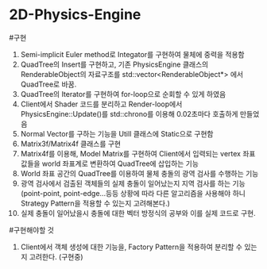 # 2D-Physics-Engine

#구현
1. Semi-implicit Euler method로 Integator를 구현하여 물체에 중력을 적용함
2. QuadTree의 Insert를 구현하고, 기존 PhysicsEngine 클래스의 RenderableObject의 자료구조를 std::vector<RenderableObject*> 에서 QuadTree로 바꿈.
3. QuadTree의 Iterator를 구현하여 for-loop으로 순회할 수 있게 하였음
4. Client에서 Shader 코드를 분리하고 Render-loop에서 PhysicsEngine::Update()를 std::chrono를 이용해 0.02초마다 호출하게 만들었음
5. Normal Vector를 구하는 기능을 Utill 클래스에 Static으로 구현함
6. Matrix3f/Matrix4f 클래스를 구현
7. Matrix4f를 이용해, Model Matrix를 구현하여 Client에서 입력되는 vertex 좌표값들을 world 좌표계로 변환하여 QuadTree에 삽입하는 기능
8. World 좌표 공간의 QuadTree를 이용하여 물체 충돌의 광역 검사를 수행하는 기능
9. 광역 검사에서 검출된 객체들의 실제 충돌이 일어났는지 지역 검사를 하는 기능 (point-point, point-edge...등등 상황에 따라 다른 알고리즘을 사용해야 하니 Strategy Pattern을 적용할 수 있는지 고려해본다.)
10. 실제 충돌이 일어났을시 충돌에 대한 벡터 방정식의 공부와 이를 실제 코드로 구현.

#구현해야할 것
1. Client에서 객체 생성에 대한 기능을, Factory Pattern을 적용하여 분리할 수 있는지 고려한다. (구현중)
